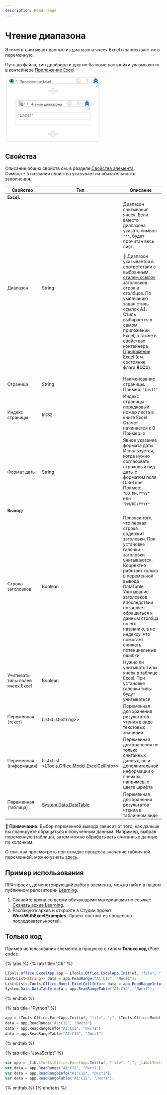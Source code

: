 ```yaml
---
description: Read range
---
```


# Чтение диапазона

Элемент считывает данные из диапазона ячеек Excel и записывает их в переменную.

Путь до файла, тип драйвера и другие базовые настройки указываются в контейнере [Приложение Excel](https://docs.primo-rpa.ru/primo-rpa/g_elements/el_basic/els_excel/el_excel_app).

![](<../../../.gitbook/assets1/WFReadRange.png>)

## Свойства
Описание общих свойств см. в разделе [Свойства элемента](https://docs.primo-rpa.ru/primo-rpa/primo-studio/process/elements#svoistva-elementa).\
Символ `*` в названии свойства указывает на обязательность заполнения.

| Свойство                | Тип                                              | Описание                                                          | Пример                |
| ----------------------- | ------------------------------------------------ | ----------------------------------------------------------------- | --------------------- |
| **Excel:**              |  |   |
| Диапазон                | String                                           | Диапазон считывания ячеек. Если вместо диапазона указать символ `"*"`, будет прочитан весь лист.<p></p>  <p>:small_blue_diamond: Диапазон указывается в соответствии с выбранным [стилем ссылок](https://learn.microsoft.com/ru-ru/office/troubleshoot/excel/numeric-columns-and-rows#more-information) заголовков строк и столбцов. По умолчанию задан стиль ссылок A1. Стиль выбирается в самом приложении Excel, а также в свойствах контейнера [Приложение Excel](https://docs.primo-rpa.ru/primo-rpa/g_elements/el_basic/els_excel/el_excel_app) (см. состояние флага **R1C1**). </p>| `"A1:D12"` |
| Страница                | String                                           | Наименование страницы. Пример: `"List1"`                               |
| Индекс страницы         | Int32                                            | Индекс страницы - порядковый номер листа в книге Excel. Отсчет начинается с 0. Пример: `0` |
| Формат даты             | String                                           | Явное указание формата даты. Используется, когда нужно согласовать строковый вид даты с форматом поля DateTime. Пример: `"DD.MM.YYYY"` или `"MM/DD/YYYY"`|
| **Вывод:**             |  |   |              
| Строка заголовков       | Boolean                                          | Признак того, что первая строка содержит заголовки. При установке галочки - заголовки учитываются. Корректно работает только в переменной вывода DataTable. Учитывание заголовков впоследствии позволяет обращаться к данным столбца по его названию, а не индексу, что помогает снижать потенциальные ошибки |
| Учитывать типы полей ячеек Excel | Boolean                                 | Нужно ли учитывать типы ячеек в таблице Excel. При установке галочки типы будут учитываться |
| Переменная (текст)      | List\<List\<string>>                             | Переменная для хранения результатов чтения в виде текстовых значений |
| Переменная (информация) | List\<List \<[LTools.Office.Model.ExcelCellInfo](https://docs.primo-rpa.ru/primo-rpa/g_elements/osnovnye-elementy/prilozhenie-excel/datatypes/excelcellinfo)>> | Переменная для хранения не только считанных данных, но и дополнительной информации о ячейках: например, о цвете шрифта |
| Переменная (таблица)    | [System.Data.DataTable](https://learn.microsoft.com/ru-ru/dotnet/api/system.data.datatable?view=net-6.0) | Переменная для хранения результатов чтения в табличном виде |

:small_blue_diamond: **Примечание**. Выбор переменной вывода зависит от того, как дальше вы планируете обращаться к полученным данным. Например, выбрав переменную (таблица), затем можно обрабатывать считанные данные по колонкам. 

О том, как просмотреть при отладке процесса значение табличной переменной, можно узнать [здесь](https://docs.primo-rpa.ru/primo-rpa/primo-studio/process/debug#panel-vyvod). 



## Пример использования
RPA-проект, демонстрирующий работу элемента, можно найти в нашем публичном репозитории [Learning](https://github.com/PrimoRPA/Learning).

1. Скачайте архив со всеми обучающими материалами по ссылке: [Скачать архив Learning](https://github.com/PrimoRPA/Learning/archive/refs/heads/master.zip).
2. Распакуйте архив и откройте в Студии проект **WorkWithExcelExamples**. Проект состоит из процессов-последовательностей.


## Только код
Пример использования элемента в процессе с типом **Только код** (Pure code):

{% tabs %}
{% tab title="C#" %}
```csharp
LTools.Office.ExcelApp app = LTools.Office.ExcelApp.Init(wf, "file", ";", LTools.Office.Model.InteropTypes.DX);
List<List<string>> data = app.ReadRange("A1:C12", "Лист1");
List<List<LTools.Office.Model.ExcelCellInfo>> data = app.ReadRangeInfo("A1:C12", "Лист1");
System.Data.DataTable data = app.ReadRangeTable("A1:C12", "Лист1");
```
{% endtab %}

{% tab title="Python" %}
```python
app = LTools.Office.ExcelApp.Init(wf, "file", ";", LTools.Office.Model.InteropTypes.DX)
data = app.ReadRange("A1:C12", "Лист1")
data = app.ReadRangeInfo("A1:C12", "Лист1")
data = app.ReadRangeTable("A1:C12", "Лист1")
```
{% endtab %}

{% tab title="JavaScript" %}
```javascript
var app = _lib.LTools.Office.ExcelApp.Init(wf, "file", ";", _lib.LTools.Office.Model.InteropTypes.DX);
var data = app.ReadRange("A1:C12", "Лист1");
var data = app.ReadRangeInfo("A1:C12", "Лист1");
var data = app.ReadRangeTable("A1:C12", "Лист1");
```
{% endtab %}
{% endtabs %}
